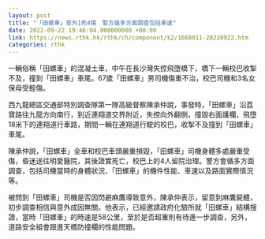 ```yaml
---
layout: post
title: "「田螺車」意外1死4傷　警方循多方面調查包括車速"
date: 2022-09-22 19:46:04.000000000 +08:00
link: https://news.rthk.hk/rthk/ch/component/k2/1668011-20220922.htm
categories: rthk
---
```


一輛俗稱「田螺車」的混凝土車，中午在長沙灣失控飛墮橋下，橋下一輛校巴收掣不及，撞到「田螺車」車尾。67歲「田螺車」男司機傷重不治，校巴司機和3名女保母受輕傷。

西九龍總區交通部特別調查隊第一隊高級督察陳承仲說，事發時，「田螺車」沿荔寶路往九龍方向南行，到近連翔道交界附近，失控向外翻側，撞毀右面護欄，飛墮18米下的連翔道行車路，期間一輛在連翔道行駛的校巴，收掣不及撞到「田螺車」車尾。

陳承仲說，「田螺車」全車和校巴車頭嚴重損毀，「田螺車」司機身體多處嚴重受傷，昏迷送往明愛醫院，其後證實死亡，校巴上的4人留院治理。警方會循多方面調查，包括司機當時的身體狀況、「田螺車」的機件性能、車速以及路面實際情況等。

被問到「田螺車」司機是否因閃避麻鷹導致意外，陳承仲表示，留意到麻鷹屍體，初步調查相信與意外成因無關。他表示，已經邀請政府化驗所就「田螺車」結構搜證，當時「田螺車」的時速是58公里，至於是否超重則有待進一步調查，另外，道路安全組會跟進天橋防撞欄的性能問題。
